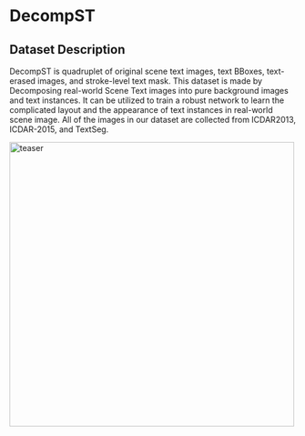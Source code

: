 # DecompST



## Dataset Description
DecompST is quadruplet of original scene text images, text BBoxes, text-erased images, and stroke-level text mask. This dataset is made by Decomposing real-world Scene Text images into pure background images and text instances. It can be utilized to train a robust network to learn the complicated layout and the appearance of text instances in real-world scene image. 
All of the images in our dataset are collected from ICDAR2013, ICDAR-2015, and TextSeg.

<img width="500" alt="teaser" src="./fig/samples.png">
